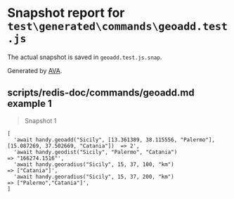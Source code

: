 # Snapshot report for `test\generated\commands\geoadd.test.js`

The actual snapshot is saved in `geoadd.test.js.snap`.

Generated by [AVA](https://ava.li).

## scripts/redis-doc/commands/geoadd.md example 1

> Snapshot 1

    [
      'await handy.geoadd("Sicily", [13.361389, 38.115556, "Palermo"], [15.087269, 37.502669, "Catania"])  => 2',
      'await handy.geodist("Sicily", "Palermo", "Catania")                                                 => "166274.1516"',
      'await handy.georadius("Sicily", 15, 37, 100, "km")                                                  => ["Catania"]',
      'await handy.georadius("Sicily", 15, 37, 200, "km")                                                  => ["Palermo","Catania"]',
    ]
